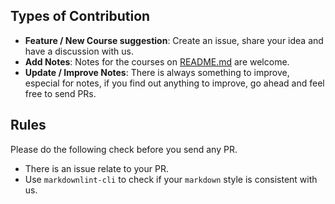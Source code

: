 ## Types of Contribution

* **Feature / New Course suggestion**: Create an issue, share your idea and have a discussion with us.
* **Add Notes**: Notes for the courses on [README.md](README.md) are welcome.
* **Update / Improve Notes**: There is always something to improve, especial for notes, if you find out anything to improve, go ahead and feel free to send PRs.

## Rules

Please do the following check before you send any PR.

* There is an issue relate to your PR.
* Use `markdownlint-cli` to check if your `markdown` style is consistent with us.